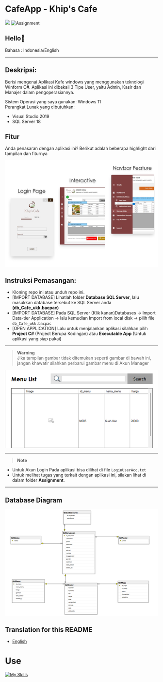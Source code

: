 # CafeApp - Khip's Cafe

![](https://img.shields.io/badge/Type-Desktop%20App%2FAplikasi%20Desktop-purple) <img src="https://img.shields.io/badge/-Assignment-red" alt="Assignment">

## Hello👋

Bahasa : Indonesia/English

---

## Deskripsi:
Berisi mengenai Aplikasi Kafe windows yang menggunakan teknologi Winform C#. Aplikasi ini dibekali 3 Tipe User, yaitu Admin, Kasir dan Manajer dalam pengoperasiannya.

Sistem Operasi yang saya gunakan: Windows 11\
Perangkat Lunak yang dibutuhkan:
- Visual Studio 2019
- SQL Server 18

## Fitur
Anda penasaran dengan aplikasi ini? Berikut adalah beberapa highlight dari tampilan dan fiturnya

![Application Feature!](README_images/CafeApp%20-%20KhipCafe.jpg)


## Instruksi Pemasangan:
- Kloning repo ini atau unduh repo ini.
- [IMPORT DATABASE] Lihatlah folder **Database SQL Server**, lalu masukkan database tersebut ke SQL Server anda **(db_Cafe_ukk.bacpac)**
- [IMPORT DATABASE] Pada SQL Server (Klik kanan)Databases -> Import Data-tier Application -> lalu kemudian Import from local disk -> pilih file `db_Cafe_ukk.bacpac`
- [OPEN APPLICATION] Lalu untuk menjalankan aplikasi silahkan pilih 
  **Project C#** (Project Berupa Kodingan)
  atau
  **Executable App** (Untuk aplikasi yang siap pakai)

---

> __Warning__ \
Jika tampilan gambar tidak ditemukan seperti gambar di bawah ini, jangan khawatir silahkan perbarui gambar menu di Akun Manager

![MenuImage NotFound](/README_images/ImageNotFound.png)


---

> __Note__ 
- Untuk Akun Login Pada aplikasi bisa dilihat di file `LoginUserAcc.txt`
- Untuk melihat tugas yang terkait dengan aplikasi ini, silakan lihat di dalam folder **Assignment**.

---

## Database Diagram

![Database Diagram!](README_images/DatabaseDiagram.png)


## Translation for this README
- [English](./README.en.md)

# Use
[![My Skills](https://skillicons.dev/icons?i=cs)](https://github.com/Khip01)
